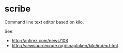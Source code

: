 # scribe
Command line text editor based on kilo.

See:
- http://antirez.com/news/108
- http://viewsourcecode.org/snaptoken/kilo/index.html
